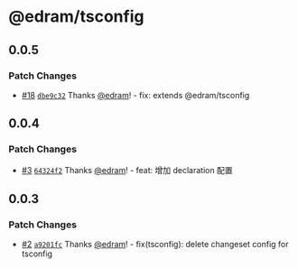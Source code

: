 # @edram/tsconfig

## 0.0.5

### Patch Changes

- [#18](https://github.com/edram/packages/pull/18) [`dbe9c32`](https://github.com/edram/packages/commit/dbe9c3298de101d4bb7226edc7c8351efe766855) Thanks [@edram](https://github.com/edram)! - fix: extends @edram/tsconfig

## 0.0.4

### Patch Changes

- [#3](https://github.com/edram/packages/pull/3) [`64324f2`](https://github.com/edram/packages/commit/64324f2d061a8b103fb41ba538db9530b641a55f) Thanks [@edram](https://github.com/edram)! - feat: 增加 declaration 配置

## 0.0.3

### Patch Changes

- [#2](https://github.com/edram/packages/pull/2) [`a9201fc`](https://github.com/edram/packages/commit/a9201fc3bd24096f46c1ec037ee9eda2ba2e7d65) Thanks [@edram](https://github.com/edram)! - fix(tsconfig): delete changeset config for tsconfig
